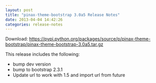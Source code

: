 ```yaml
---
layout: post
title: "pinax-theme-bootstrap 3.0a5 Release Notes"
date: 2013-04-04 14:42:26
categories: release-notes
---
```


Download: <https://pypi.python.org/packages/source/p/pinax-theme-bootstrap/pinax-theme-bootstrap-3.0a5.tar.gz>

This release includes the following:

* bump dev version
* bump to bootstrap 2.3.1
* Update url to work with 1.5 and import url from future
